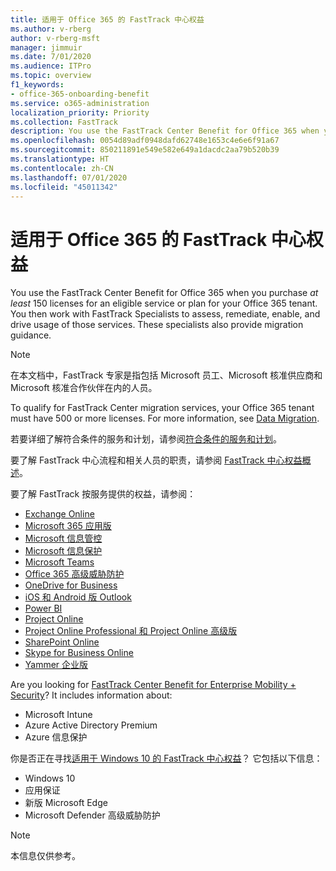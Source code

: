 ```yaml
---
title: 适用于 Office 365 的 FastTrack 中心权益
ms.author: v-rberg
author: v-rberg-msft
manager: jimmuir
ms.date: 7/01/2020
ms.audience: ITPro
ms.topic: overview
f1_keywords:
- office-365-onboarding-benefit
ms.service: o365-administration
localization_priority: Priority
ms.collection: FastTrack
description: You use the FastTrack Center Benefit for Office 365 when you purchase at least 150 licenses for an eligible service or plan for your Office 365 tenant. You then work with FastTrack Specialists to assess, remediate, enable, and drive usage of those services. These specialists also provide migration guidance.
ms.openlocfilehash: 0054d89adf0948dafd62748e1653c4e6e6f91a67
ms.sourcegitcommit: 850211891e549e582e649a1dacdc2aa79b520b39
ms.translationtype: HT
ms.contentlocale: zh-CN
ms.lasthandoff: 07/01/2020
ms.locfileid: "45011342"
---
```

# <a name="fasttrack-center-benefit-for-office-365"></a>适用于 Office 365 的 FastTrack 中心权益

You use the FastTrack Center Benefit for Office 365 when you purchase  *at least*  150 licenses for an eligible service or plan for your Office 365 tenant. You then work with FastTrack Specialists to assess, remediate, enable, and drive usage of those services. These specialists also provide migration guidance. 
  
> [!NOTE]
> 在本文档中，FastTrack 专家是指包括 Microsoft 员工、Microsoft 核准供应商和 Microsoft 核准合作伙伴在内的人员。 
  
To qualify for FastTrack Center migration services, your Office 365 tenant must have 500 or more licenses. For more information, see [Data Migration](O365-data-migration.md).
  
若要详细了解符合条件的服务和计划，请参阅[符合条件的服务和计划](M365-eligible-services-and-plans.md)。
  
要了解 FastTrack 中心流程和相关人员的职责，请参阅 [FastTrack 中心权益概述](O365-fasttrack-benefit-overview.md)。

要了解 FastTrack 按服务提供的权益，请参阅：

- [Exchange Online](O365-fasttrack-responsibilities.md#exchange-online)
- [Microsoft 365 应用版](O365-fasttrack-responsibilities.md#microsoft-365-apps)
- [Microsoft 信息管控](O365-fasttrack-responsibilities.md#microsoft-information-governance)
- [Microsoft 信息保护](O365-fasttrack-responsibilities.md#microsoft-information-protection)
- [Microsoft Teams](O365-fasttrack-responsibilities.md#microsoft-teams)
- [Office 365 高级威胁防护](O365-fasttrack-responsibilities.md#office-365-advanced-threat-protection)
- [OneDrive for Business](O365-fasttrack-responsibilities.md#onedrive-for-business)
- [iOS 和 Android 版 Outlook](O365-fasttrack-responsibilities.md#outlook-for-ios-and-android)
- [Power BI](O365-fasttrack-responsibilities.md#power-bi)
- [Project Online](O365-fasttrack-responsibilities.md#project-online)
- [Project Online Professional 和 Project Online 高级版](O365-fasttrack-responsibilities.md#project-online-professional-and-project-online-premium)
- [SharePoint Online](O365-fasttrack-responsibilities.md#sharepoint-online)
- [Skype for Business Online](O365-fasttrack-responsibilities.md#skype-for-business-online)
- [Yammer 企业版](O365-fasttrack-responsibilities.md#yammer-enterprise)
  
Are you looking for [FastTrack Center Benefit for Enterprise Mobility + Security](EMS-fasttrack-benefit-for-EMS.md)? It includes information about:
  
- Microsoft Intune
- Azure Active Directory Premium 
- Azure 信息保护

你是否正在寻找[适用于 Windows 10 的 FastTrack 中心权益](Win-10-fasttrack-benefit-for-Windows-10.md)？ 它包括以下信息：

- Windows 10
- 应用保证
- 新版 Microsoft Edge
- Microsoft Defender 高级威胁防护
    
> [!NOTE]
> 本信息仅供参考。 

